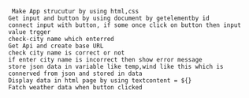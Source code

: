 <!-- How to make Weather App -->

`` Make App strucutur by using html,css``<br/>
``Get input and button by using document by getelementby id``<br/>
``connect input with button, if some once click on button then input value trgger``<br/>
``check-city name which enterred ``<br/>
``Get Api and create base URL``<br/>
``check city name is correct or not``<br/>
``if enter city name is incorrect then show error message``<br/>
``store json data in variable like temp,wind like this which is connerved from json and stored in data``<br/>
``Display data in html page by using textcontent = ${}``<br/>
``Fatch weather data when button clicked``


